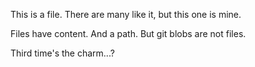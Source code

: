 This is a file. There are many like it, but this one is mine.

Files have content. And a path. But git blobs are not files.

Third time's the charm...?

